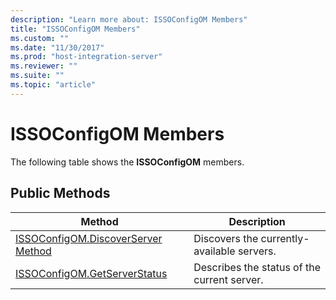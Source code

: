 ```yaml
---
description: "Learn more about: ISSOConfigOM Members"
title: "ISSOConfigOM Members"
ms.custom: ""
ms.date: "11/30/2017"
ms.prod: "host-integration-server"
ms.reviewer: ""
ms.suite: ""
ms.topic: "article"
---
```

# ISSOConfigOM Members
The following table shows the **ISSOConfigOM** members.  
  
## Public Methods  
  
|Method|Description|  
|------------|-----------------|  
|[ISSOConfigOM.DiscoverServer Method](../esso/issoconfigom-discoverserver-method.md)|Discovers the currently-available servers.|  
|[ISSOConfigOM.GetServerStatus](../esso/issoconfigom-getserverstatus.md)|Describes the status of the current server.|
